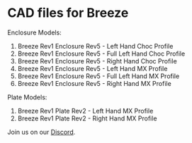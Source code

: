# CAD files for Breeze

Enclosure Models:
1. Breeze Rev1 Enclosure Rev5 - Left Hand Choc Profile
2. Breeze Rev1 Enclosure Rev5 - Full Left Hand Choc Profile
3. Breeze Rev1 Enclosure Rev5 - Right Hand Choc Profile
4. Breeze Rev1 Enclosure Rev5 - Left Hand MX Profile
5. Breeze Rev1 Enclosure Rev5 - Full Left Hand MX Profile
6. Breeze Rev1 Enclosure Rev5 - Right Hand MX Profile

Plate Models:
1. Breeze Rev1 Plate Rev2 - Left Hand MX Profile
1. Breeze Rev1 Plate Rev2 - Right Hand MX Profile

Join us on our [Discord](https://discord.gg/9nsApe3GvG).
